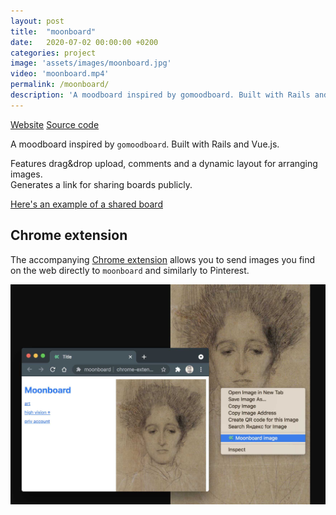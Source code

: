 ```yaml
---
layout: post
title:  "moonboard"
date:   2020-07-02 00:00:00 +0200
categories: project
image: 'assets/images/moonboard.jpg'
video: 'moonboard.mp4'
permalink: /moonboard/
description: 'A moodboard inspired by gomoodboard. Built with Rails and Vue.js. Features drag&drop upload, comments and a dynamic layout for arranging images. Generates a link for sharing boards publicly.'
---
```


[Website](https://moonboardapp.herokuapp.com/)
[Source code](https://github.com/emilosman/moonboard)

A moodboard inspired by `gomoodboard`.
Built with Rails and Vue.js.

Features drag&drop upload, comments and a dynamic layout for arranging images.  
Generates a link for sharing boards publicly.

[Here's an example of a shared board](https://moonboardapp.herokuapp.com/b/eda2d9d6-d6c9-4932-b945-dbf6c25dba1d)

## Chrome extension
The accompanying [Chrome extension](https://github.com/emilosman/moonboard-chrome) allows you to send images you find on the web directly to `moonboard` and similarly to Pinterest.

![moonboard chrome screenshot](/assets/images/moonboard_chrome_screenshot.jpg)  
